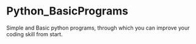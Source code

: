 # Python_BasicPrograms
Simple and Basic python programs, through which you can improve your coding skill from start.

